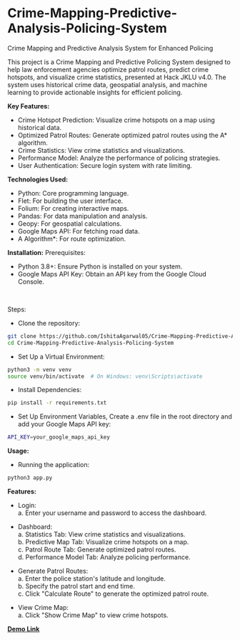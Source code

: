 # Crime-Mapping-Predictive-Analysis-Policing-System
Crime Mapping and Predictive Analysis System for Enhanced Policing

This project is a Crime Mapping and Predictive Policing System designed to help law enforcement agencies optimize patrol routes, predict crime hotspots, and visualize crime statistics, presented at Hack JKLU v4.0. The system uses historical crime data, geospatial analysis, and machine learning to provide actionable insights for efficient policing.
<br>

**Key Features:**
- Crime Hotspot Prediction: Visualize crime hotspots on a map using historical data.
- Optimized Patrol Routes: Generate optimized patrol routes using the A* algorithm.
- Crime Statistics: View crime statistics and visualizations.
- Performance Model: Analyze the performance of policing strategies.
- User Authentication: Secure login system with rate limiting.

**Technologies Used:**
- Python: Core programming language.
- Flet: For building the user interface.
- Folium: For creating interactive maps.
- Pandas: For data manipulation and analysis.
- Geopy: For geospatial calculations.
- Google Maps API: For fetching road data.
- A Algorithm*: For route optimization.

**Installation:**
Prerequisites: <br>
- Python 3.8+: Ensure Python is installed on your system.
- Google Maps API Key: Obtain an API key from the Google Cloud Console.

<br>

Steps: <br>
- Clone the repository: 
```bash
git clone https://github.com/IshitaAgarwal05/Crime-Mapping-Predictive-Analysis-Policing-System
cd Crime-Mapping-Predictive-Analysis-Policing-System
```

- Set Up a Virtual Environment:
```bash
python3 -m venv venv
source venv/bin/activate  # On Windows: venv\Scripts\activate
```

- Install Dependencies:
```bash
pip install -r requirements.txt
```

- Set Up Environment Variables, Create a .env file in the root directory and add your Google Maps API key:
```bash
API_KEY=your_google_maps_api_key
```

**Usage:**
- Running the application:
```bash
python3 app.py
```

**Features:**
- Login: <br>
a. Enter your username and password to access the dashboard.

- Dashboard: <br>
a. Statistics Tab: View crime statistics and visualizations. <br>
b. Predictive Map Tab: Visualize crime hotspots on a map. <br>
c. Patrol Route Tab: Generate optimized patrol routes. <br>
d. Performance Model Tab: Analyze policing performance.

- Generate Patrol Routes: <br>
a. Enter the police station's latitude and longitude.<br>
b. Specify the patrol start and end time.<br>
c. Click "Calculate Route" to generate the optimized patrol route.

- View Crime Map: <br>
a. Click "Show Crime Map" to view crime hotspots.

[**Demo Link**](https://youtu.be/e9ExeNsG3Kc)
